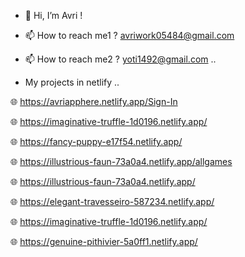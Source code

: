 - 👋 Hi, I’m Avri !

- 📫 How to reach me1 ? avriwork05484@gmail.com 
- 📫 How to reach me2 ? yoti1492@gmail.com ..

- My projects in netlify .. 
<!------>

🌐 https://avriapphere.netlify.app/Sign-In
<!------>
🌐 https://imaginative-truffle-1d0196.netlify.app/
<!------>
🌐 https://fancy-puppy-e17f54.netlify.app/
<!------>
🌐 https://illustrious-faun-73a0a4.netlify.app/allgames
<!------>
🌐 https://illustrious-faun-73a0a4.netlify.app/
<!------>
🌐 https://elegant-travesseiro-587234.netlify.app/
<!------>
🌐 https://imaginative-truffle-1d0196.netlify.app/
<!------>
🌐 https://genuine-pithivier-5a0ff1.netlify.app/
<!------>












